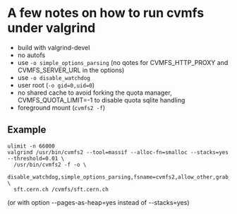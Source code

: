 # A few notes on how to run cvmfs under valgrind

  - build with valgrind-devel
  - no autofs
  - use `-o simple_options_parsing`
    (no qotes for CVMFS_HTTP_PROXY and CVMFS_SERVER_URL in the options)
  - use `-o disable_watchdog`
  - user root (`-o gid=0,uid=0`)
  - no shared cache to avoid forking the quota manager, CVMFS_QUOTA_LIMIT=-1 to disable quota sqlite handling
  - foreground mount (`cvmfs2 -f`)

## Example

    ulimit -n 66000
    valgrind /usr/bin/cvmfs2 --tool=massif --alloc-fn=smalloc --stacks=yes --threshold=0.01 \
      /usr/bin/cvmfs2 -f -o \
      disable_watchdog,simple_options_parsing,fsname=cvmfs2,allow_other,grab_mountpoint,uid=0,gid=0 \
      sft.cern.ch /cvmfs/sft.cern.ch

(or with option --pages-as-heap=yes instead of --stacks=yes)

